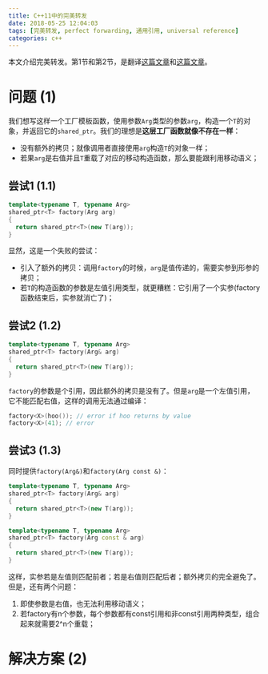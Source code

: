 ```yaml
---
title: C++11中的完美转发
date: 2018-05-25 12:04:03
tags: [完美转发, perfect forwarding, 通用引用, universal reference]
categories: c++
---
```


本文介绍完美转发。第1节和第2节，是翻译[这篇文章](http://thbecker.net/articles/rvalue_references/section_07.html)和[这篇文章](http://thbecker.net/articles/rvalue_references/section_08.html)。

<!-- more -->

# 问题 (1)

我们想写这样一个工厂模板函数，使用参数`Arg`类型的参数`arg`，构造一个`T`的对象，并返回它的`shared_ptr`。我们的理想是**这层工厂函数就像不存在一样**：

* 没有额外的拷贝；就像调用者直接使用`arg`构造`T`的对象一样；
* 若果`arg`是右值并且`T`重载了对应的移动构造函数，那么要能跟利用移动语义；

## 尝试1 (1.1)

```cpp
template<typename T, typename Arg> 
shared_ptr<T> factory(Arg arg)
{ 
  return shared_ptr<T>(new T(arg));
} 
```

显然，这是一个失败的尝试：

* 引入了额外的拷贝：调用`factory`的时候，`arg`是值传递的，需要实参到形参的拷贝；
* 若`T`的构造函数的参数是左值引用类型，就更糟糕：它引用了一个实参(factory函数结束后，实参就消亡了)；

## 尝试2 (1.2)

```cpp
template<typename T, typename Arg> 
shared_ptr<T> factory(Arg& arg)
{ 
  return shared_ptr<T>(new T(arg));
} 
```

`factory`的参数是个引用，因此额外的拷贝是没有了。但是`arg`是一个左值引用，它不能匹配右值，这样的调用无法通过编译：

```cpp
factory<X>(hoo()); // error if hoo returns by value
factory<X>(41); // error
```

## 尝试3 (1.3)

同时提供`factory(Arg&)`和`factory(Arg const &)`：

```cpp
template<typename T, typename Arg> 
shared_ptr<T> factory(Arg& arg)
{ 
  return shared_ptr<T>(new T(arg));
} 

template<typename T, typename Arg> 
shared_ptr<T> factory(Arg const & arg)
{ 
  return shared_ptr<T>(new T(arg));
} 
```

这样，实参若是左值则匹配前者；若是右值则匹配后者；额外拷贝的完全避免了。但是，还有两个问题：

1. 即使参数是右值，也无法利用移动语义；
2. 若factory有n个参数，每个参数都有const引用和非const引用两种类型，组合起来就需要2^n个重载；

# 解决方案 (2)


